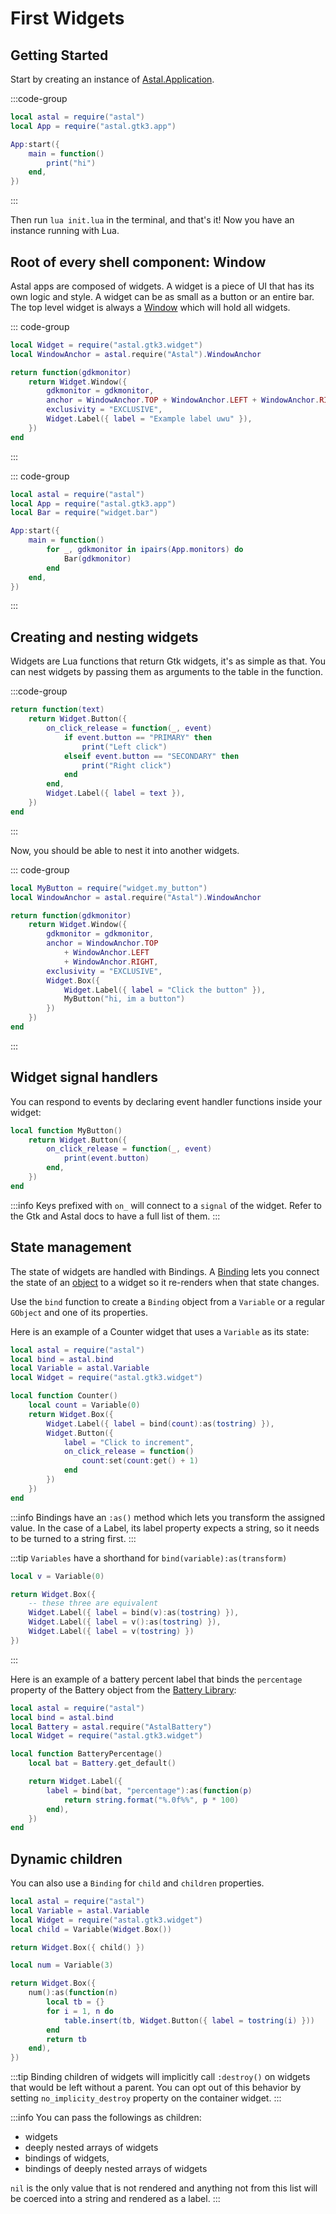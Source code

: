 # First Widgets

## Getting Started

Start by creating an instance of [Astal.Application](https://aylur.github.io/libastal/astal3/class.Application.html).

:::code-group

```lua [init.lua]
local astal = require("astal")
local App = require("astal.gtk3.app")

App:start({
	main = function()
		print("hi")
	end,
})
```

:::

Then run `lua init.lua` in the terminal, and that's it!
Now you have an instance running with Lua.

## Root of every shell component: Window

Astal apps are composed of widgets. A widget is a piece of UI that has its own logic and style.
A widget can be as small as a button or an entire bar.
The top level widget is always a [Window](https://aylur.github.io/libastal/astal3/class.Window.html) which will hold all widgets.

::: code-group

```lua [widget/bar.lua]
local Widget = require("astal.gtk3.widget")
local WindowAnchor = astal.require("Astal").WindowAnchor

return function(gdkmonitor)
	return Widget.Window({
		gdkmonitor = gdkmonitor,
		anchor = WindowAnchor.TOP + WindowAnchor.LEFT + WindowAnchor.RIGHT,
		exclusivity = "EXCLUSIVE",
		Widget.Label({ label = "Example label uwu" }),
	})
end
```

:::

::: code-group

```lua [init.lua]
local astal = require("astal")
local App = require("astal.gtk3.app")
local Bar = require("widget.bar")

App:start({
	main = function()
		for _, gdkmonitor in ipairs(App.monitors) do
			Bar(gdkmonitor)
		end
	end,
})
```

:::

## Creating and nesting widgets

Widgets are Lua functions that return Gtk widgets,
it's as simple as that.
You can nest widgets by passing them as arguments to the table in the function.

:::code-group

```lua [widget/my_button.lua]
return function(text)
	return Widget.Button({
		on_click_release = function(_, event)
			if event.button == "PRIMARY" then
				print("Left click")
			elseif event.button == "SECONDARY" then
				print("Right click")
			end
		end,
		Widget.Label({ label = text }),
	})
end
```

:::

Now, you should be able to nest it into another widgets.

::: code-group

```lua [widget/bar.lua]
local MyButton = require("widget.my_button")
local WindowAnchor = astal.require("Astal").WindowAnchor

return function(gdkmonitor)
	return Widget.Window({
		gdkmonitor = gdkmonitor,
		anchor = WindowAnchor.TOP
			+ WindowAnchor.LEFT
			+ WindowAnchor.RIGHT,
		exclusivity = "EXCLUSIVE",
		Widget.Box({
			Widget.Label({ label = "Click the button" }),
			MyButton("hi, im a button")
		})
	})
end
```

:::

## Widget signal handlers

You can respond to events by declaring event handler functions inside your widget:

```lua
local function MyButton()
	return Widget.Button({
		on_click_release = function(_, event)
			print(event.button)
		end,
	})
end
```

:::info
Keys prefixed with `on_` will connect to a `signal` of the widget.
Refer to the Gtk and Astal docs to have a full list of them.
:::

## State management

The state of widgets are handled with Bindings. A [Binding](./binding) lets you
connect the state of an [object](./binding#subscribable-and-connectable-interface)
to a widget so it re-renders when that state changes.

Use the `bind` function to create a `Binding` object from a `Variable` or
a regular `GObject` and one of its properties.

Here is an example of a Counter widget that uses a `Variable` as its state:

```lua
local astal = require("astal")
local bind = astal.bind
local Variable = astal.Variable
local Widget = require("astal.gtk3.widget")

local function Counter()
    local count = Variable(0)
    return Widget.Box({
        Widget.Label({ label = bind(count):as(tostring) }),
        Widget.Button({
            label = "Click to increment",
            on_click_release = function()
                count:set(count:get() + 1)
            end
        })
    })
end
```

:::info
Bindings have an `:as()` method which lets you transform the assigned value.
In the case of a Label, its label property expects a string, so it needs to be
turned to a string first.
:::

:::tip
`Variables` have a shorthand for `bind(variable):as(transform)`

```lua
local v = Variable(0)

return Widget.Box({
    -- these three are equivalent
    Widget.Label({ label = bind(v):as(tostring) }),
    Widget.Label({ label = v():as(tostring) }),
    Widget.Label({ label = v(tostring) })
})
```

:::

Here is an example of a battery percent label that binds the `percentage`
property of the Battery object from the [Battery Library](/guide/libraries/battery):

```lua
local astal = require("astal")
local bind = astal.bind
local Battery = astal.require("AstalBattery")
local Widget = require("astal.gtk3.widget")

local function BatteryPercentage()
	local bat = Battery.get_default()

	return Widget.Label({
		label = bind(bat, "percentage"):as(function(p)
			return string.format("%.0f%%", p * 100)
		end),
	})
end
```

## Dynamic children

You can also use a `Binding` for `child` and `children` properties.

```lua
local astal = require("astal")
local Variable = astal.Variable
local Widget = require("astal.gtk3.widget")
local child = Variable(Widget.Box())

return Widget.Box({ child() })
```

```lua
local num = Variable(3)

return Widget.Box({
	num():as(function(n)
		local tb = {}
		for i = 1, n do
			table.insert(tb, Widget.Button({ label = tostring(i) }))
		end
		return tb
	end),
})
```

:::tip
Binding children of widgets will implicitly call `:destroy()` on widgets
that would be left without a parent. You can opt out of this behavior
by setting `no_implicity_destroy` property on the container widget.
:::

:::info
You can pass the followings as children:

- widgets
- deeply nested arrays of widgets
- bindings of widgets,
- bindings of deeply nested arrays of widgets

`nil` is the only value that is not rendered and anything not from this list
will be coerced into a string and rendered as a label.
:::
